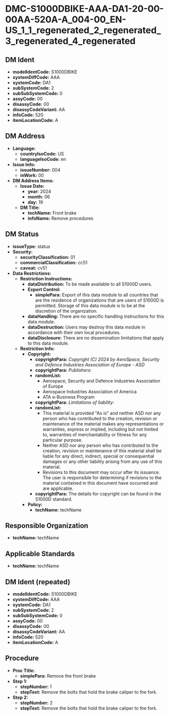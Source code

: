 # DMC-S1000DBIKE-AAA-DA1-20-00-00AA-520A-A_004-00_EN-US_1_1_regenerated_2_regenerated_3_regenerated_4_regenerated

## DM Ident

*   **modelIdentCode:** S1000DBIKE
*   **systemDiffCode:** AAA
*   **systemCode:** DA1
*   **subSystemCode:** 2
*   **subSubSystemCode:** 0
*   **assyCode:** 00
*   **disassyCode:** 00
*   **disassyCodeVariant:** AA
*   **infoCode:** 520
*   **itemLocationCode:** A

## DM Address

*   **Language:**
    *   **countryIsoCode:** US
    *   **languageIsoCode:** en
*   **Issue Info:**
    *   **issueNumber:** 004
    *   **inWork:** 00
*   **DM Address Items:**
    *   **Issue Date:**
        *   **year:** 2024
        *   **month:** 06
        *   **day:** 19
    *   **DM Title:**
        *   **techName:** Front brake
        *   **infoName:** Remove procedures

## DM Status

*   **issueType:** status
*   **Security:**
    *   **securityClassification:** 01
    *   **commercialClassification:** cc51
    *   **caveat:** cv51
*   **Data Restrictions:**
    *   **Restriction Instructions:**
        *   **dataDistribution:** To be made available to all S1000D users.
        *   **Export Control:**
            *   **simplePara:** Export of this data module to all countries that are the residence of organizations that are users of S1000D is permitted. Storage of this data module is to be at the discretion of the organization.
        *   **dataHandling:** There are no specific handling instructions for this data module.
        *   **dataDestruction:** Users may destroy this data module in accordance with their own local procedures.
        *   **dataDisclosure:** There are no dissemination limitations that apply to this data module.
    *   **Restriction Info:**
        *   **Copyright:**
            *   **copyrightPara:** *Copyright (C) 2024 by AeroSpace, Security and Defence Industries Association of Europe - ASD*
            *   **copyrightPara:** *Publishers:*
            *   **randomList:**
                *   Aerospace, Security and Defence Industries Association of Europe
                *   Aerospace Industries Association of America
                *   ATA e-Business Program
            *   **copyrightPara:** *Limitations of liability:*
            *   **randomList:**
                *   This material is provided "As is" and neither ASD nor any person who has contributed to the creation, revision or maintenance of the material makes any representations or warranties, express or implied, including but not limited to, warranties of merchantability or fitness for any particular purpose.
                *   Neither ASD nor any person who has contributed to the creation, revision or maintenance of this material shall be liable for any direct, indirect, special or consequential damages or any other liability arising from any use of this material.
                *   Revisions to this document may occur after its issuance. The user is responsible for determining if revisions to the material contained in this document have occurred and are applicable.
            *   **copyrightPara:** The details for copyright can be found in the S1000D standard.
        *   **Policy:**
            *   **techName:** techName

## Responsible Organization

*   **techName:** techName

## Applicable Standards

*   **techName:** techName

## DM Ident (repeated)

*   **modelIdentCode:** S1000DBIKE
*   **systemDiffCode:** AAA
*   **systemCode:** DA1
*   **subSystemCode:** 2
*   **subSubSystemCode:** 0
*   **assyCode:** 00
*   **disassyCode:** 00
*   **disassyCodeVariant:** AA
*   **infoCode:** 520
*   **itemLocationCode:** A

## Procedure

*   **Proc Title:**
    *   **simplePara:** Remove the front brake
*   **Step 1:**
    *   **stepNumber:** 1
    *   **stepText:** Remove the bolts that hold the brake caliper to the fork.
*   **Step 2:**
    *   **stepNumber:** 2
    *   **stepText:** Remove the bolts that hold the brake caliper to the fork.